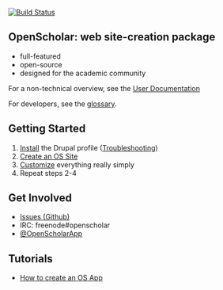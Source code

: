 [![Build Status](https://secure.travis-ci.org/openscholar/openscholar.png?branch=SCHOLAR-3.x)](https://travis-ci.org/openscholar/openscholar)

## OpenScholar: web site-creation package
* full-featured
* open-source
* designed for the academic community

For a non-technical overview, see the [User Documentation](http://scholar.harvard.edu/help/vsitehelp/User-Documentation)

For developers, see the [glossary](https://github.com/openscholar/openscholar/wiki/Glossary).
## Getting Started

1. [Install](https://github.com/openscholar/openscholar/wiki/Install) the Drupal profile ([Troubleshooting](https://github.com/openscholar/openscholar/wiki/Troubleshooting))
1. [Create an OS Site](https://github.com/openscholar/openscholar/wiki/Create-an-os-site)
1. [Customize](https://github.com/openscholar/openscholar/wiki/Customize) everything really simply
1. Repeat steps 2-4

## Get Involved

* [Issues (Github)](https://github.com/openscholar/openscholar/issues)
* IRC: freenode#openscholar
* [@OpenScholarApp](http://twitter.com/OpenScholarApp)

## Tutorials

* [How to create an OS App](https://github.com/openscholar/openscholar/wiki/How-to-create-an-os-app)
